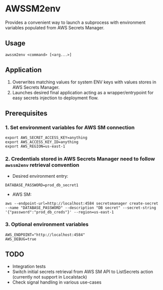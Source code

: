 # AWSSM2env

Provides a convenient way to launch a subprocess with environment variables populated from AWS Secrets Manager.

## Usage

`awssm2env <command> [<arg...>]`

## Application

1. Overwrites matching values for system ENV keys with values stores in AWS Secrets Manager.
2. Launches desired final application acting as a wrapper/entrypoint for easy secrets injection to deployment flow.

## Prerequisites

### 1. Set environment variables for AWS SM connection

```console
export AWS_SECRET_ACCESS_KEY=anything
export AWS_ACCESS_KEY_ID=anything
export AWS_REGION=us-east-1
```

### 2. Credentials stored in AWS Secrets Manager need to follow `awssm2env` retrieval convention

* Desired environment entry:

```console
DATABASE_PASSWORD=prod_db_secret1
```

* AWS SM:

```console
aws --endpoint-url=http://localhost:4584 secretsmanager create-secret --name "DATABASE_PASSWORD" --description "DB secret" --secret-string '{"password":"prod_db_creds"}' --region=us-east-1
```

### 3. Optional environment variables

```console
AWS_ENDPOINT="http://localhost:4584"
AWS_DEBUG=true
```

## TODO

* Integration tests
* Switch initial secrets retrieval from AWS SM API to ListSecrets action (currently not support in Localstack)
* Check signal handling in various use-cases
